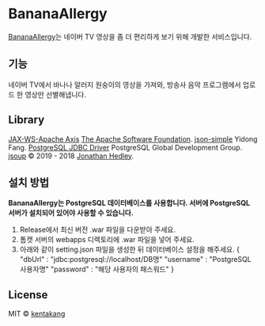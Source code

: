 # BananaAllergy
[BananaAllergy](https://bam.kentakang.com)는 네이버 TV 영상을 좀 더 편리하게 보기 위해 개발한 서비스입니다.
## 기능
네이버 TV에서 바나나 알러지 원숭이의 영상을 가져와, 방송사 음악 프로그램에서 업로드 한 영상만 선별해냅니다.
## Library
[JAX-WS-Apache Axis](https://axis.apache.org/axis2/java/core/index.html) [The Apache Software Foundation](http://www.apache.org).
[json-simple](https://code.google.com/archive/p/json-simple/) Yidong Fang.
[PostgreSQL JDBC Driver](https://jdbc.postgresql.org/) PostgreSQL Global Development Group.
[jsoup](https://jsoup.org) © 2019 - 2018 [Jonathan Hedley](https://jhy.io).
## 설치 방법
**BananaAllergy는 PostgreSQL 데이터베이스를 사용합니다. 서버에 PostgreSQL 서버가 설치되어 있어야 사용할 수 있습니다.**
1. Release에서 최신 버전 .war 파일을 다운받아 주세요.
2. 톰캣 서버의 webapps 디렉토리에 .war 파일을 넣어 주세요.
3. 아래와 같이 setting.json 파일을 생성한 뒤 데이터베이스 설정을 해주세요.
    {
        "dbUrl" : "jdbc:postgresql://localhost/DB명"
        "username" : "PostgreSQL 사용자명"
        "password" : "해당 사용자의 패스워드"
}
## License
MIT © [kentakang](http://kentakang.com)